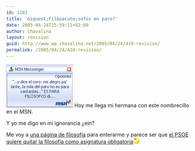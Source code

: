 ```yaml
---
id: 1281
title: '&iquest;Fil&oacute;sofos en paro?'
date: 2005-04-24T15:59:11+02:00
author: Chavalina
layout: revision
guid: http://www.wp.chavalina.net/2005/04/24/410-revision/
permalink: /2005/04/24/410-revision/
---
```

<img class="imgizqda" src="/imagenes/fotos/filosofos-en-paro.gif" alt="&prime;me alegro, pa&prime;lante, la cola del paro no es para cantantes&prime; ES PARA FIL&Oacute;SOFOS" /> Hoy me llega mi hermana con este nombrecillo en el MSN. 

Y yo me digo en mi ignorancia &iquest;ein?

Me voy a <a href="http://filosofia.org" target="_blank">una página de filosof&iacute;a</a> para enterarme y parece ser que <a href="http://filosofia.org/bol/not/bn039.htm" target="_blank">el PSOE quiere quitar la filosof&iacute;a como asignatura obligatoria</a>![emo](/imagenes/emoticonos/pensativo.gif)
